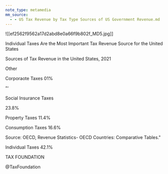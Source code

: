 ```yaml
---
note_type: metamedia
mm_source:
  - - US Tax Revenue by Tax Type Sources of US Government Revenue.md
---
```


![[ef2562f9562a17d2abd8e0a66f9b802f_MD5.jpg]]

Individual Taxes Are the Most Important Tax Revenue Source
for the United States

Sources of Tax Revenue in the United States, 2021

Other

Corporaote Taxes 01%

”‘

Social Insurance Taxes

23.8%

Property Taxes
11.4%

Consumption Taxes
16.6%

Source: OECD, Revenue Statistics- OECD Countries: Comparative Tables."

Individual Taxes
42.1%

TAX FOUNDATION

@TaxFoundation

